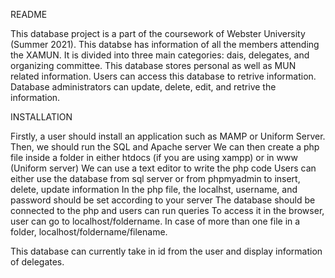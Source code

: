 README

This database project is a part of the coursework of Webster University (Summer 2021). 
This databse has information of all the members attending the XAMUN. 
It is divided into three main categories: dais, delegates, and organizing committee. 
This database stores personal as well as MUN related information. 
Users can access this database to retrive information. Database administrators can update, delete, edit, and retrive the information. 

INSTALLATION 

Firstly, a user should install an application such as MAMP or Uniform Server. 
Then, we should run the SQL and Apache server
We can then create a php file inside a folder in either htdocs (if you are using xampp) or in www (Uniform server)
We can use a text editor to write the php code
Users can either use the database from sql server or from phpmyadmin to insert, delete, update information
In the php file, the localhst, username, and password should be set according to your server
The database should be connected to the php and users can run queries 
To access it in the browser, user can go to localhost/foldername. In case of more than one file in a folder, localhost/foldername/filename. 

This database can currently take in id from the user and display information of delegates.
